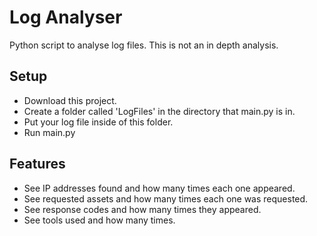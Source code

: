 <h1>Log Analyser</h1>
<p>Python script to analyse log files. This is not an in depth analysis.</p>

<h2>Setup</h2>
<ul>
  <li>Download this project.</li>
  <li>Create a folder called 'LogFiles' in the directory that main.py is in.</li>
  <li>Put your log file inside of this folder.</li>
  <li>Run main.py</li>
</ul>

<h2>Features</h2>
<ul>
  <li>See IP addresses found and how many times each one appeared.</li>
  <li>See requested assets and how many times each one was requested.</li>
  <li>See response codes and how many times they appeared.</li>
  <li>See tools used and how many times.</li>
</ul>
